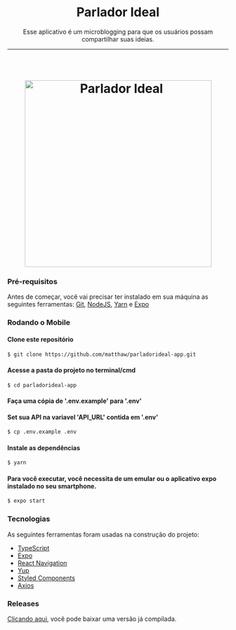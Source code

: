 <h1 align="center">Parlador Ideal</h1>

<p align="center">Esse aplicativo é um microblogging para que os usuários possam compartilhar suas ideias.</p>

---

<br>


<h1 align="center">
  <img alt="Parlador Ideal" title="Parlador Ideal" src="./github/ParladorIdeal.gif" height="425" />
</h1>

### Pré-requisitos

Antes de começar, você vai precisar ter instalado em sua máquina as seguintes ferramentas:
[Git](https://git-scm.com), [NodeJS](https://nodejs.org/en/), [Yarn](https://yarnpkg.com/cli/install) e [Expo](https://docs.expo.dev/workflow/expo-cli/)


### Rodando o Mobile


#### Clone este repositório
```bash
$ git clone https://github.com/matthaw/parladorideal-app.git
```

#### Acesse a pasta do projeto no terminal/cmd

```bash
$ cd parladorideal-app
```

#### Faça uma cópia de '.env.example' para '.env'
#### Set sua API na variavel 'API_URL' contida em '.env'

```bash
$ cp .env.example .env
```

#### Instale as dependências
```bash
$ yarn
```

#### Para você executar, você necessita de um emular ou o aplicativo expo instalado no seu smartphone.

```bash
$ expo start
```

### Tecnologias

As seguintes ferramentas foram usadas na construção do projeto:

- [TypeScript](https://www.typescriptlang.org/)
- [Expo](https://reactnative.dev/)
- [React Navigation](https://reactnavigation.org/)
- [Yup](https://github.com/jquense/yup)
- [Styled Components](https://styled-components.com/)
- [Axios](https://github.com/axios/axios)

### Releases

<a href="https://github.com/matthaw/parladorideal-app/blob/master/dist/ParladorIdeal.apk?raw=true">Clicando aqui</a>, você pode baixar uma versão já compilada.
